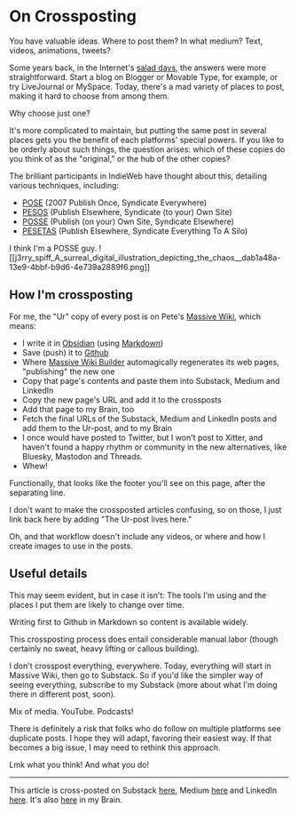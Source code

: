 # On Crossposting

You have valuable ideas. Where to post them? In what medium? Text, videos, animations, tweets? 

Some years back, in the Internet's [salad days](https://en.wikipedia.org/wiki/Salad_days), the answers were more straightforward. Start a blog on Blogger or Movable Type, for example, or try LiveJournal or MySpace. Today, there's a mad variety of places to post, making it hard to choose from among them. 

Why choose just one? 

It's more complicated to maintain, but putting the same post in several places gets you the benefit of each platforms' special powers. If you like to be orderly about such things, the question arises: which of these copies do you think of as the "original," or the hub of the other copies? 

The brilliant participants in IndieWeb have thought about this, detailing various techniques, including: 

- [POSE](https://indieweb.org/POSE) (2007 Publish Once, Syndicate Everywhere) 
- [PESOS](https://indieweb.org/PESOS) (Publish Elsewhere, Syndicate (to your) Own Site) 
- [POSSE](https://indieweb.org/POSSE) (Publish (on your) Own Site, Syndicate Elsewhere) 
- [PESETAS](https://indieweb.org/PESETAS) (Publish Elsewhere, Syndicate Everything To A Silo) 

I think I'm a POSSE guy. ![[j3rry_spiff_A_surreal_digital_illustration_depicting_the_chaos__dab1a48a-13e9-4bbf-b9d6-4e739a2889f6.png]]
## How I'm crossposting

For me, the "Ur" copy of every post is on Pete's [Massive Wiki](https://massive.wiki/), which means: 

- I write it in [Obsidian](https://obsidian.md/) (using [Markdown](http://en.wikipedia.org/wiki/Markdown))
- Save (push) it to [Github](http://en.wikipedia.org/wiki/GitHub) 
- Where [Massive Wiki Builder](https://massive.wiki/massive_wiki_builder) automagically regenerates its web pages, "publishing" the new one 
- Copy that page's contents and paste them into Substack, Medium and LinkedIn 
- Copy the new page's URL and add it to the crossposts 
- Add that page to my Brain, too 
- Fetch the final URLs of the Substack, Medium and LinkedIn posts and add them to the Ur-post, and to my Brain 
- I once would have posted to Twitter, but I won't post to Xitter, and haven't found a happy rhythm or community in the new alternatives, like Bluesky, Mastodon and Threads. 
- Whew! 

Functionally, that looks like the footer you'll see on this page, after the separating line. 

I don't want to make the crossposted articles confusing, so on those, I just link back here by adding "The Ur-post lives here."

Oh, and that workflow doesn't include any videos, or where and how I create images to use in the posts. 

## Useful details

This may seem evident, but in case it isn't: The tools I'm using and the places I put them are likely to change over time. 

Writing first to Github in Markdown so content is available widely. 

This crossposting process does entail considerable manual labor (though certainly no sweat, heavy lifting or callous building). 

I don't crosspost everything, everywhere. Today, everything will start in Massive Wiki, then go to Substack. So if you'd like the simpler way of seeing everything, subscribe to my Substack (more about what I'm doing there in different post, soon).

Mix of media. YouTube. Podcasts! 

There is definitely a risk that folks who do follow on multiple platforms see duplicate posts. I hope they will adapt, favoring their easiest way. If that becomes a big issue, I may need to rethink this approach. 

Lmk what you think! And what you do! 

--- 
This article is cross-posted on Substack [here](), Medium [here]() and LinkedIn [here](). It's also [here]() in my Brain. 